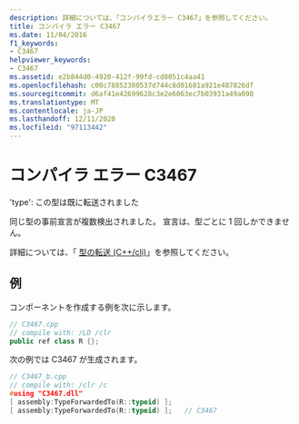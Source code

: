 ```yaml
---
description: 詳細については、「コンパイラエラー C3467」を参照してください。
title: コンパイラ エラー C3467
ms.date: 11/04/2016
f1_keywords:
- C3467
helpviewer_keywords:
- C3467
ms.assetid: e2b844d0-4920-412f-99fd-cd8051c4aa41
ms.openlocfilehash: c00c78852380537d744c8d01681a921e487826df
ms.sourcegitcommit: d6af41e42699628c3e2e6063ec7b03931a49a098
ms.translationtype: MT
ms.contentlocale: ja-JP
ms.lasthandoff: 12/11/2020
ms.locfileid: "97113442"
---
```

# <a name="compiler-error-c3467"></a>コンパイラ エラー C3467

'type': この型は既に転送されました

同じ型の事前宣言が複数検出されました。 宣言は、型ごとに 1 回しかできません。

詳細については、「 [型の転送 (C++/cli)](../../extensions/type-forwarding-cpp-cli.md)」を参照してください。

## <a name="examples"></a>例

コンポーネントを作成する例を次に示します。

```cpp
// C3467.cpp
// compile with: /LD /clr
public ref class R {};
```

次の例では C3467 が生成されます。

```cpp
// C3467_b.cpp
// compile with: /clr /c
#using "C3467.dll"
[ assembly:TypeForwardedTo(R::typeid) ];
[ assembly:TypeForwardedTo(R::typeid) ];   // C3467
```
